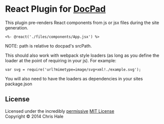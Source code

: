 # React Plugin for [DocPad](http://docpad.org)

This plugin pre-renders React components from js or jsx files during the site generation.

    <%- @react('./files/components/App.jsx') %>

NOTE: path is relative to docpad's srcPath.

This should also work with webpack style loaders (as long as you define the loader at the point of requiring in your js). For example:

    var svg = require('url?mimetype=image/svg+xml!./example.svg');

You will also need to have the loaders as dependencies in your sites package.json

## License
Licensed under the incredibly [permissive](http://en.wikipedia.org/wiki/Permissive_free_software_licence) [MIT License](http://creativecommons.org/licenses/MIT/)
<br/>Copyright &copy; 2014 Chris Hale